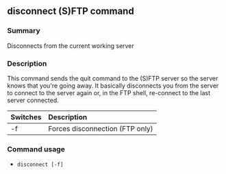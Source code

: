 ## disconnect (S)FTP command

### Summary

Disconnects from the current working server

### Description

This command sends the quit command to the (S)FTP server so the server knows that you're going away. It basically disconnects you from the server to connect to the server again or, in the FTP shell, re-connect to the last server connected.

| Switches | Description
|:---------|:------------
| -f       | Forces disconnection (FTP only)

### Command usage

* `disconnect [-f]`